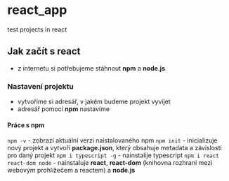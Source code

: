 # react_app
test projects in react

## Jak začít s react
- z internetu si potřebujeme stáhnout **npm** a **node.js**

### Nastavení projektu
- vytvoříme si adresář, v jakém budeme projekt vyvíjet
- adresář pomocí **npm** nastavíme

#### Práce s npm
`npm -v` - zobrazí aktuální verzi naistalovaného npm
`npm init` - inicializuje nový projekt a vytvoří **package.json**, který obsahuje metadata a závislosti pro daný projekt
`npm i typescript -g` - nainstalije typescript
`npm i react react-dom node` - nainstaluje **react**, **react-dom** (knihovna rozhraní mezi webovým prohlížečem a reactem) a **node.js**
